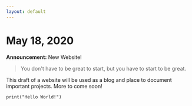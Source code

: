 ```yaml
---
layout: default
---
```


# May 18, 2020
**Announcement:** New Website!

> You don't have to be great to start, but you have to start to be great.

This draft of a website will be used as a blog and place to document important projects. More to come soon!

```
print("Hello World!")
```
